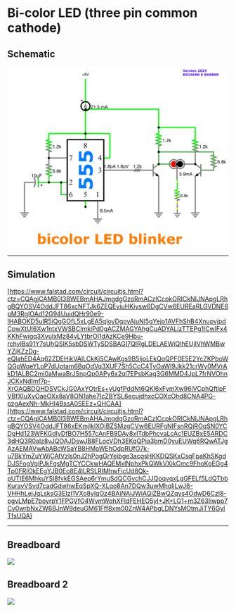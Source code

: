 # Bi-color LED (three pin common cathode)

## Schematic
<img src="bicolor-led-schematic.jpg"></img>
<hr>

## Simulation

[https://www.falstad.com/circuit/circuitjs.html?ctz=CQAgjCAMB0l3BWEBmAHAJmgdgGzoRmACzICcpkORICkNIJNApgLRhgBQYOSV4OddJFT86xcNFTJk6ZEQEyiuHKiysw6DgCVw6EUREaRLGVDNE6pM3RgIOAd12G94UuidQHr90e9-IHABOKD5uIR5iQgGOfL5xLgEA5qIoyDgpyAjuNl5gYejo1AVFhShB4XnupvjpdCpwXtUI6Xw1ntxVWSBCImkiPd0gACZMAGYAhgCuADYALizTTEPg1lCwlFx4KKhFwigq3XvuIxMz84vLYtbrOI1dAzKCe9Hbu-rchyIBs91Y7sUhQSlK5sbDSWTySDSBAGI7QIRgLDELAEWiQIhEUjIVhWMBwYZjKZzDg-eQlahED4Aq62ZDEHikVAILCkKjSCAwKgs9B5IjoLEkQoQPF0E5E2YcZKPboWQGpWqeYLoP7dUptam6BqOdVq3XUF7Sh5CcC4TyOaWI9Jkk21crWy0MVrAkD1ALBC2mi0aMwaBrJSnpQp0APy6x2ql7EPsbKag3G6MMD4JpL7frNVOhnJCKxNdImf7p-XrOAQBDQHDSVCkJG0AxYOtrEs+yUgfPddNt6QKl6xFymXw96iVCphQftlpFVBfXIuXvOaeOXx8aV8ON1ahe7IcZBYSL6ecujdhxcCOXcOhd8CNA4PG-pzgAexNh-MkHI4BssA0SEEz+QHCAA](https://www.falstad.com/circuit/circuitjs.html?ctz=CQAgjCAMB0l3BWEBmAHAJmgdgGzoRmACzICcpkORICkNIJNApgLRhgBQYOSV4OddJFT86xEKmjlklXOjBZSMzgCVw6EURFgNIFsnRQjROqSN0YCDgHd123WFKGdIyDfBO7H557cAnFB9DAy8xITdbPhcvaLcAc1EUZBxE5ARDC3dHQ3R0alz8vJQOAJDswJB8FLocVDh3EKqQPia3bmD0yuEUWq6RQwATJgAzAEMAVwAbABcWSaYB8HMoWEhOdpRUfO7k-u7BkYmZuYWjCAtVzls0nJ2hPqgGrYeibge3acqsHKKDQSKxCsqFpaKhSKgdDJSFogVgiPJkFgsMgTCYCCkwHAQEMxlNphxPkQWkVXikCmc9FhoKgEGg4Tp0FRIOkEEgYJB0Eo8E4lLRSLRIMhwFicUd8Qk-pUTIE6MhkuYSl8fvkEGSAep6rYmuSdQCGvchCJJQpqvqxLgGFELf5LdQTbbKuravVSvd7cadGdwhwEqSpXQ-XLqo8An7DQw3uwMhqIjLwJ6-VHHhLejJqLsksG3EIzI1VXo8ylqOz4BAiNAiJWiAQiZBwQZqys4OdwD6Czl8-pgvLMpE7boyrpY1FPGVfO4WvmWqhXFldFEHEO5yI+JK+LG1+m3Z63Iiwpp7Cv0wrbNxZW6BJnW9deuGM61Fff8xm00ZnW4APbgLDNYsMOtmJiTY6GylTfsUQA)
<hr>

## Breadboard

<img src="bicolor-led-breadboard.jpg"></img>

## Breadboard 2

<img src="bicolor-led.gif"></img>
